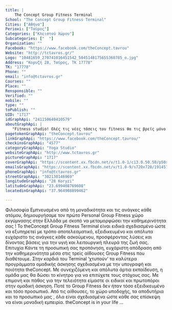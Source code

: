 ```yaml
---
title: |
    The Concept Group Fitness Terminal
School: "The Concept Group Fitness Terminal"
Cities: ["Αθήνα"]
Perioxi: ["Ταύρος"]
Categories: ["Κλειστού Χώρου"]
Subcategories: ["  "]
Organization: ""
Facebook: "https://www.facebook.com/theConcept.tavrou"
Website: "http://tctavros.gr/"
Logo: "10481659_270741016451542_5045148175655360785_o.jpg"
Address: "Κορυζή 28, Ταύρος, ΤΚ 17778"
TK: "17778"
Phone: ""
email: "info@tctavros.gr"
Courses: ""
Place: ""
Rensponsible: ""
Verified: ""
mobile: ""
type: ""
toPublish: ""
UID: "1717"
idGraphApi: "241150649410579"
aboutGraphApi: | 
   "Fitness studio! Ολές τις νέες τάσεις του fitness θα τις βρείς μόνο στο theConcept Ταύρου! Απο functional &amp;cross μέχρι Aerial yoga!Κορυζή 28 στον Ταύρο. "
pagetokenGraphApi: "theConcept.tavrou"
linkGraphApi: "https://www.facebook.com/theConcept.tavrou/"
checkinsGraphApi: "4577"
categoryGraphApi: "Yoga Studio"
websiteGraphApi: "http://www.tctavros.gr"
pictureGraphApi: "1717"
coverGraphApi: "https://scontent.xx.fbcdn.net/v/t1.0-1/c13.0.50.50/p50x50/10336662_264718190387158_9177353547495588696_n.jpg?oh=3fead70d08278bac1090d5f27db14fba&amp;oe=5B45D7AF"
emailsGraphApi: "https://scontent.xx.fbcdn.net/v/t1.0-9/s720x720/19145768_696470263878613_2063615971627372494_n.jpg?oh=d92fd9a430b2bd7bd4f8dc5aea903538&amp;oe=5B41B9AF"
phoneGraphApi: "info@tctavros.gr"
streetGraphApi: "302130146969"
longitudeGraphApi: "28 Koryzi"
latitudeGraphApi: "23.699408769608"
locatedinGraphApi: "37.964908899462"

---
```


Φιλοσοφία Εμπνευσμένο από τη μοναδικότητα και τις ανάγκες κάθε ατόμου, δημιουργήσαμε τον πρώτο Personal Group Fitness χώρο εκγύμνασης στην Ελλάδα με σκοπό να μεταμορφώσει την καθημερινότητα σας ! Το theConcept Group Fitness Terminal είναι ειδικά σχεδιασμένο ώστε να εξυπηρετεί με τρόπο αποτελεσματικό, εξειδικευμένο και απόλυτα ευχάριστο τις ανάγκες κάθε ασκούμενου, προσφέροντας λύσεις και δίνοντας βάσεις για την υγιή και λειτουργική πλευρά της ζωή σας. Επιτυχία Κάντε τη προσωπική σας προπόνηση, ευχάριστη απόδραση από την καθημερινότητα μέσα στις τρείς αίθουσες Group Fitness που διαθέτουμε. Στην καρδιά του Terminal ‘χτυπούν’ τα καλύτερα προγράμματα ομαδικής άσκησης σχεδιασμένα με την υπογραφή και ποιότητα theConcept. Με συνεχιζόμενη και απόλυτα άρτια εκπαίδευση, η ομάδα μας θα δώσει το κίνητρο για να επιτύχετε τους στόχους σας. Με επιμονή και πάθος για την τελειότητα είμαστε οι ειδικοί και πρωτοπόροι στην ομαδική άσκηση. Ποτέ το Group Fitness δεν ήταν τόσο εξειδικευμένο και τόσο προσωπικό. Από τις αίθουσες, το χώρο υποδοχής, τα αποδυτήρια και το προσωπικό μας , όλα είναι σχεδιασμένα ώστε κάθε σας επίσκεψη να είναι μοναδική εμπειρία. theConcept is in your life … 

